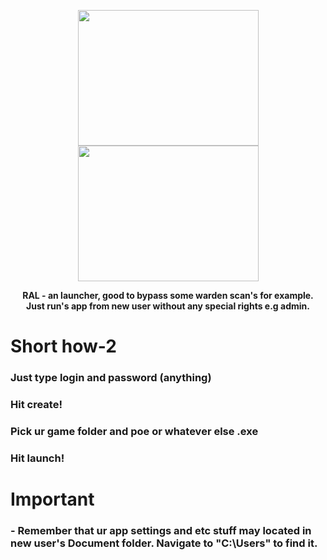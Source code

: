 <p align="center">
  <img width="289" height="217" src="https://i.imgur.com/MZ4hKKj.png">
   <img width="289" height="217" src="https://i.imgur.com/0AzpzCA.png">
  
</p>
<p align="center">
  <b>RAL - an launcher, good to bypass some warden scan's for example. <br>Just run's app from new user without any special rights e.g admin.</b><br>
</p>
<h1> Short how-2 </h1> 

### Just type login and password (anything)
### Hit create!
### Pick ur game folder and poe or whatever else .exe 
### Hit launch!

<h1> Important </h1> 

### - Remember that ur app settings and etc stuff may located in new user's Document folder. Navigate to "C:\Users" to find it.

